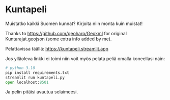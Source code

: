 # Kuntapeli

Muistatko kaikki Suomen kunnat? Kirjoita niin monta kuin muistat!

Thanks to https://github.com/geoharo/Geokml for original Kuntarajat.geojson (some extra info added by me).

Pelattavissa täällä: https://kuntapeli.streamlit.app

Jos ylläoleva linkki ei toimi niin voit myös pelata peliä omalla koneellasi näin:

```python
# python 3.10
pip install requirements.txt
streamlit run kuntapeli.py
open localhost:8501
```

Ja pelin pitäisi avautua selaimeesi.